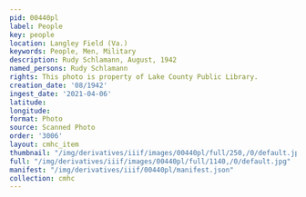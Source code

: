 ```yaml
---
pid: 00440pl
label: People
key: people
location: Langley Field (Va.)
keywords: People, Men, Military
description: Rudy Schlamann, August, 1942
named_persons: Rudy Schlamann
rights: This photo is property of Lake County Public Library.
creation_date: '08/1942'
ingest_date: '2021-04-06'
latitude: 
longitude: 
format: Photo
source: Scanned Photo
order: '3006'
layout: cmhc_item
thumbnail: "/img/derivatives/iiif/images/00440pl/full/250,/0/default.jpg"
full: "/img/derivatives/iiif/images/00440pl/full/1140,/0/default.jpg"
manifest: "/img/derivatives/iiif/00440pl/manifest.json"
collection: cmhc
---
```

